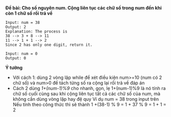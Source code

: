 **Đề bài: Cho số nguyên num. Cộng liên tục các chữ số trong num đến khi còn 1 chữ số rồi trả về**
```
Input: num = 38
Output: 2
Explanation: The process is
38 --> 3 + 8 --> 11
11 --> 1 + 1 --> 2 
Since 2 has only one digit, return it.

Input: num = 0
Output: 0
```
**Ý tưởng**
- Với cách 1: dùng 2 vòng lặp while để xét điều kiện num>=10 (num có 2 chữ số) và num>0 để tách từng số ra cộng lại rồi trả về đáp án
- Cách 2 dùng *1+(num-1)%9* cho nhanh, gọn, lẹ
1+(num-1)%9 là nó tính ra chữ số cuối cùng sau khi cộng liên tục tất cả các chữ số của num, mà không cần dùng vòng lặp hay đệ quy
Ví dụ num = 38 trong input trên
Nếu tính theo công thức thì sẽ thành 1 +(38-1) % 9 = 1 + 37 % 9 = 1 + 1 = 2
